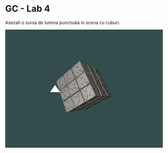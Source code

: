 # GC - Lab 4

Asezati o sursa de lumina punctuala in scena cu cuburi. 

<p align="center">
    <img src="README_Resources/ss.png"/>
</p>